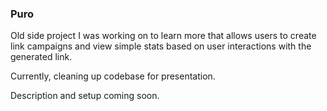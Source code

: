 ### Puro

Old side project I was working on to learn more that allows users to create link campaigns and view simple stats based on user interactions with the generated link.

Currently, cleaning up codebase for presentation.

Description and setup coming soon.
